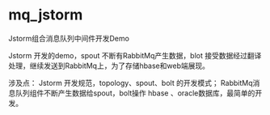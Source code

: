 # mq_jstorm
Jstorm组合消息队列中间件开发Demo

Jstorm 开发的demo，spout 不断有RabbitMq产生数据，blot 接受数据经过翻译处理，继续发送到RabbitMq上，为了存储hbase和web端展现。

涉及点：
Jstorm 开发规范，topology、spout、bolt 的开发模式；
RabbitMq消息队列组件不断产生数据给spout，bolt操作 hbase 、oracle数据库，最简单的开发。
